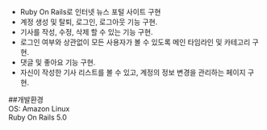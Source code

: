 * Ruby On Rails로 인터넷 뉴스 포털 사이트 구현
* 계정 생성 및 탈퇴, 로그인, 로그아웃 기능 구현.
* 기사를 작성, 수정, 삭제 할 수 있는 기능 구현.
* 로그인 여부와 상관없이 모든 사용자가 볼 수 있도록 메인 타임라인 및 카테고리 구현. 
* 댓글 및 좋아요 기능 구현.
* 자신이 작성한 기사 리스트를 볼 수 있고, 계정의 정보 변경을 관리하는 페이지 구현. 

##개발환경  
OS: Amazon Linux  
Ruby On Rails 5.0
